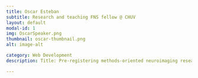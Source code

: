 ```yaml
---
title: Oscar Esteban
subtitle: Research and teaching FNS fellow @ CHUV
layout: default
modal-id: 1
img: OscarSpeaker.png
thumbnail: oscar-thumbnail.png
alt: image-alt

category: Web Development
description: Title: Pre-registering methods-oriented neuroimaging research, why, when, and how?

---
```


